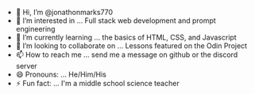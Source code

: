 - 👋 Hi, I’m @jonathonmarks770
- 👀 I’m interested in ... Full stack web development and prompt engineering
- 🌱 I’m currently learning ... the basics of HTML, CSS, and Javascript
- 💞️ I’m looking to collaborate on ... Lessons featured on the Odin Project
- 📫 How to reach me ... send me a message on github or the discord server
- 😄 Pronouns: ... He/Him/His
- ⚡ Fun fact: ... I'm a middle school science teacher

<!---
jonathonmarks770/jonathonmarks770 is a ✨ special ✨ repository because its `README.md` (this file) appears on your GitHub profile.
You can click the Preview link to take a look at your changes.
--->
